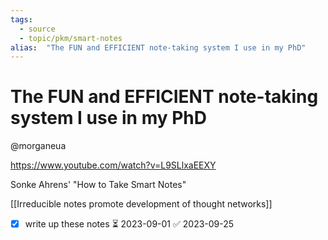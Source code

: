 ```yaml
---
tags:
  - source
  - topic/pkm/smart-notes
alias:  "The FUN and EFFICIENT note-taking system I use in my PhD"
---
```

# The FUN and EFFICIENT note-taking system I use in my PhD

@morganeua

https://www.youtube.com/watch?v=L9SLlxaEEXY

Sonke Ahrens' "How to Take Smart Notes"

[[Irreducible notes promote development of thought networks]]

- [x] write up these notes ⏳ 2023-09-01 ✅ 2023-09-25